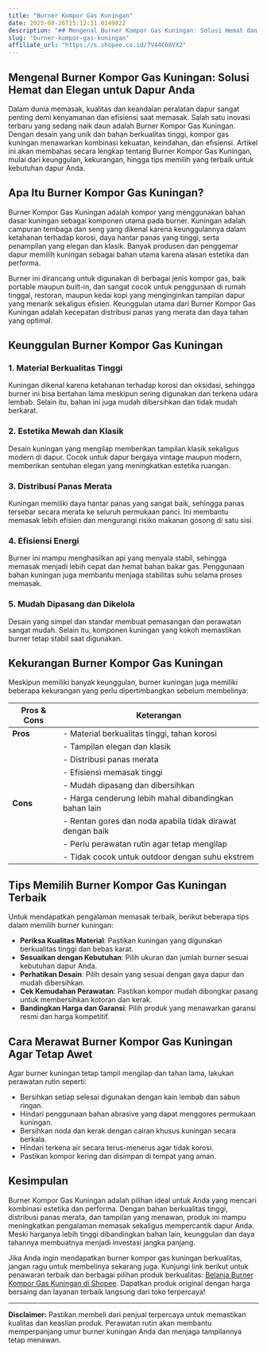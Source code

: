 ```yaml
---
title: "Burner Kompor Gas Kuningan"
date: 2025-08-26T15:12:31.014982Z
description: "## Mengenal Burner Kompor Gas Kuningan: Solusi Hemat dan Elegan untuk Dapur Anda..."
slug: "burner-kompor-gas-kuningan"
affiliate_url: "https://s.shopee.co.id/7V44C68VX2"
---
```

## Mengenal Burner Kompor Gas Kuningan: Solusi Hemat dan Elegan untuk Dapur Anda

Dalam dunia memasak, kualitas dan keandalan peralatan dapur sangat penting demi kenyamanan dan efisiensi saat memasak. Salah satu inovasi terbaru yang sedang naik daun adalah Burner Kompor Gas Kuningan. Dengan desain yang unik dan bahan berkualitas tinggi, kompor gas kuningan menawarkan kombinasi kekuatan, keindahan, dan efisiensi. Artikel ini akan membahas secara lengkap tentang Burner Kompor Gas Kuningan, mulai dari keunggulan, kekurangan, hingga tips memilih yang terbaik untuk kebutuhan dapur Anda.

## Apa Itu Burner Kompor Gas Kuningan?

Burner Kompor Gas Kuningan adalah kompor yang menggunakan bahan dasar kuningan sebagai komponen utama pada burner. Kuningan adalah campuran tembaga dan seng yang dikenal karena keunggulannya dalam ketahanan terhadap korosi, daya hantar panas yang tinggi, serta penampilan yang elegan dan klasik. Banyak produsen dan penggemar dapur memilih kuningan sebagai bahan utama karena alasan estetika dan performa.

Burner ini dirancang untuk digunakan di berbagai jenis kompor gas, baik portable maupun built-in, dan sangat cocok untuk penggunaan di rumah tinggal, restoran, maupun kedai kopi yang menginginkan tampilan dapur yang menarik sekaligus efisien. Keunggulan utama dari Burner Kompor Gas Kuningan adalah kecepatan distribusi panas yang merata dan daya tahan yang optimal.

## Keunggulan Burner Kompor Gas Kuningan

### 1. Material Berkualitas Tinggi

Kuningan dikenal karena ketahanan terhadap korosi dan oksidasi, sehingga burner ini bisa bertahan lama meskipun sering digunakan dan terkena udara lembab. Selain itu, bahan ini juga mudah dibersihkan dan tidak mudah berkarat.

### 2. Estetika Mewah dan Klasik

Desain kuningan yang mengilap memberikan tampilan klasik sekaligus modern di dapur. Cocok untuk dapur bergaya vintage maupun modern, memberikan sentuhan elegan yang meningkatkan estetika ruangan.

### 3. Distribusi Panas Merata

Kuningan memiliki daya hantar panas yang sangat baik, sehingga panas tersebar secara merata ke seluruh permukaan panci. Ini membantu memasak lebih efisien dan mengurangi risiko makanan gosong di satu sisi.

### 4. Efisiensi Energi

Burner ini mampu menghasilkan api yang menyala stabil, sehingga memasak menjadi lebih cepat dan hemat bahan bakar gas. Penggunaan bahan kuningan juga membantu menjaga stabilitas suhu selama proses memasak.

### 5. Mudah Dipasang dan Dikelola

Desain yang simpel dan standar membuat pemasangan dan perawatan sangat mudah. Selain itu, komponen kuningan yang kokoh memastikan burner tetap stabil saat digunakan.

## Kekurangan Burner Kompor Gas Kuningan

Meskipun memiliki banyak keunggulan, burner kuningan juga memiliki beberapa kekurangan yang perlu dipertimbangkan sebelum membelinya:

| **Pros & Cons**            | **Keterangan**                                                |
|----------------------------|--------------------------------------------------------------|
| **Pros**                 | - Material berkualitas tinggi, tahan korosi                |
|                            | - Tampilan elegan dan klasik                                |
|                            | - Distribusi panas merata                                    |
|                            | - Efisiensi memasak tinggi                                    |
|                            | - Mudah dipasang dan dibersihkan                            |
| **Cons**                 | - Harga cenderung lebih mahal dibandingkan bahan lain       |
|                            | - Rentan gores dan noda apabila tidak dirawat dengan baik  |
|                            | - Perlu perawatan rutin agar tetap mengilap                |
|                            | - Tidak cocok untuk outdoor dengan suhu ekstrem            |

## Tips Memilih Burner Kompor Gas Kuningan Terbaik

Untuk mendapatkan pengalaman memasak terbaik, berikut beberapa tips dalam memilih burner kuningan:

- **Periksa Kualitas Material**: Pastikan kuningan yang digunakan berkualitas tinggi dan bebas karat.
- **Sesuaikan dengan Kebutuhan**: Pilih ukuran dan jumlah burner sesuai kebutuhan dapur Anda.
- **Perhatikan Desain**: Pilih desain yang sesuai dengan gaya dapur dan mudah dibersihkan.
- **Cek Kemudahan Perawatan**: Pastikan kompor mudah dibongkar pasang untuk membersihkan kotoran dan kerak.
- **Bandingkan Harga dan Garansi**: Pilih produk yang menawarkan garansi resmi dan harga kompetitif.

## Cara Merawat Burner Kompor Gas Kuningan Agar Tetap Awet

Agar burner kuningan tetap tampil mengilap dan tahan lama, lakukan perawatan rutin seperti:

- Bersihkan setiap selesai digunakan dengan kain lembab dan sabun ringan.
- Hindari penggunaan bahan abrasive yang dapat menggores permukaan kuningan.
- Bersihkan noda dan kerak dengan cairan khusus kuningan secara berkala.
- Hindari terkena air secara terus-menerus agar tidak korosi.
- Pastikan kompor kering dan disimpan di tempat yang aman.

## Kesimpulan

Burner Kompor Gas Kuningan adalah pilihan ideal untuk Anda yang mencari kombinasi estetika dan performa. Dengan bahan berkualitas tinggi, distribusi panas merata, dan tampilan yang menawan, produk ini mampu meningkatkan pengalaman memasak sekaligus mempercantik dapur Anda. Meski harganya lebih tinggi dibandingkan bahan lain, keunggulan dan daya tahannya membuatnya menjadi investasi jangka panjang.

Jika Anda ingin mendapatkan burner kompor gas kuningan berkualitas, jangan ragu untuk membelinya sekarang juga. Kunjungi link berikut untuk penawaran terbaik dan berbagai pilihan produk berkualitas: [Belanja Burner Kompor Gas Kuningan di Shopee](https://s.shopee.co.id/7V44C68VX2). Dapatkan produk original dengan harga bersaing dan layanan terbaik langsung dari toko terpercaya!

---

**Disclaimer:** Pastikan membeli dari penjual terpercaya untuk memastikan kualitas dan keaslian produk. Perawatan rutin akan membantu memperpanjang umur burner kuningan Anda dan menjaga tampilannya tetap menawan.
